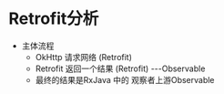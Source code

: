 # Retrofit分析

* 主体流程
  * OkHttp 请求网络 (Retrofit)
  * Retrofit 返回一个结果 (Retrofit) ---Observable
  * 最终的结果是RxJava 中的 观察者上游Observable





















